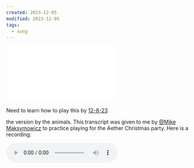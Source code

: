 ```yaml
---
created: 2023-12-05
modified: 2023-12-05
tags:
  - song
---
```

![Dont Bring me Down](ATTACHMENTS/Dont%20Bring%20me%20Down.pdf)

Need to learn how to play this by [12-8-23](12-8-23)

the version by the animals. This transcript was given to me by [@Mike Maksymowicz](../../../5INBOX/PEOPLE/@Mike%20Maksymowicz.md) to practice playing for the Aether Christmas party. Here is a recording: 

![7-28-2023 Don’t Bring Me Down](ATTACHMENTS/7-28-2023%20Don’t%20Bring%20Me%20Down.m4a)